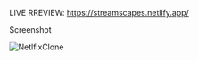 LIVE RREVIEW:
https://streamscapes.netlify.app/

Screenshot

![NetlfixClone](https://github.com/SeyarSawayz/NetflixLandingPage/assets/64561523/aa6d8fad-359c-4d0b-83f1-e8b8247e1685)
